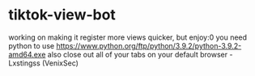 # tiktok-view-bot
working on making it register more views quicker, but enjoy:0
you need python to use
https://www.python.org/ftp/python/3.9.2/python-3.9.2-amd64.exe
also close out all of your tabs on your default browser
-Lxstingss (VenixSec)

